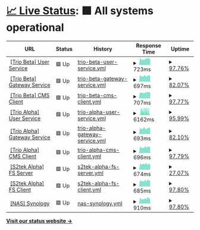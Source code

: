 # [📈 Live Status](https://nguyenvanthi.github.io/uptime): <!--live status--> **🟩 All systems operational**

<!--start: status pages-->
<!-- This summary is generated by Upptime (https://github.com/upptime/upptime) -->
<!-- Do not edit this manually, your changes will be overwritten -->
<!-- prettier-ignore -->
| URL | Status | History | Response Time | Uptime |
| --- | ------ | ------- | ------------- | ------ |
| <img alt="" src="https://icons.duckduckgo.com/ip3/user-service.uat.s2tek.net.ico" height="13"> [[Trio Beta] User Service](https://user-service.uat.s2tek.net/health) | 🟩 Up | [trio-beta-user-service.yml](https://github.com/nguyenvanthi/uptime/commits/HEAD/history/trio-beta-user-service.yml) | <details><summary><img alt="Response time graph" src="./graphs/trio-beta-user-service/response-time-week.png" height="20"> 723ms</summary><br><a href="https://nguyenvanthi.github.io/uptime/history/trio-beta-user-service"><img alt="Response time 1588" src="https://img.shields.io/endpoint?url=https%3A%2F%2Fraw.githubusercontent.com%2Fnguyenvanthi%2Fuptime%2FHEAD%2Fapi%2Ftrio-beta-user-service%2Fresponse-time.json"></a><br><a href="https://nguyenvanthi.github.io/uptime/history/trio-beta-user-service"><img alt="24-hour response time 692" src="https://img.shields.io/endpoint?url=https%3A%2F%2Fraw.githubusercontent.com%2Fnguyenvanthi%2Fuptime%2FHEAD%2Fapi%2Ftrio-beta-user-service%2Fresponse-time-day.json"></a><br><a href="https://nguyenvanthi.github.io/uptime/history/trio-beta-user-service"><img alt="7-day response time 723" src="https://img.shields.io/endpoint?url=https%3A%2F%2Fraw.githubusercontent.com%2Fnguyenvanthi%2Fuptime%2FHEAD%2Fapi%2Ftrio-beta-user-service%2Fresponse-time-week.json"></a><br><a href="https://nguyenvanthi.github.io/uptime/history/trio-beta-user-service"><img alt="30-day response time 1910" src="https://img.shields.io/endpoint?url=https%3A%2F%2Fraw.githubusercontent.com%2Fnguyenvanthi%2Fuptime%2FHEAD%2Fapi%2Ftrio-beta-user-service%2Fresponse-time-month.json"></a><br><a href="https://nguyenvanthi.github.io/uptime/history/trio-beta-user-service"><img alt="1-year response time 1588" src="https://img.shields.io/endpoint?url=https%3A%2F%2Fraw.githubusercontent.com%2Fnguyenvanthi%2Fuptime%2FHEAD%2Fapi%2Ftrio-beta-user-service%2Fresponse-time-year.json"></a></details> | <details><summary><a href="https://nguyenvanthi.github.io/uptime/history/trio-beta-user-service">97.76%</a></summary><a href="https://nguyenvanthi.github.io/uptime/history/trio-beta-user-service"><img alt="All-time uptime 99.09%" src="https://img.shields.io/endpoint?url=https%3A%2F%2Fraw.githubusercontent.com%2Fnguyenvanthi%2Fuptime%2FHEAD%2Fapi%2Ftrio-beta-user-service%2Fuptime.json"></a><br><a href="https://nguyenvanthi.github.io/uptime/history/trio-beta-user-service"><img alt="24-hour uptime 100.00%" src="https://img.shields.io/endpoint?url=https%3A%2F%2Fraw.githubusercontent.com%2Fnguyenvanthi%2Fuptime%2FHEAD%2Fapi%2Ftrio-beta-user-service%2Fuptime-day.json"></a><br><a href="https://nguyenvanthi.github.io/uptime/history/trio-beta-user-service"><img alt="7-day uptime 97.76%" src="https://img.shields.io/endpoint?url=https%3A%2F%2Fraw.githubusercontent.com%2Fnguyenvanthi%2Fuptime%2FHEAD%2Fapi%2Ftrio-beta-user-service%2Fuptime-week.json"></a><br><a href="https://nguyenvanthi.github.io/uptime/history/trio-beta-user-service"><img alt="30-day uptime 98.70%" src="https://img.shields.io/endpoint?url=https%3A%2F%2Fraw.githubusercontent.com%2Fnguyenvanthi%2Fuptime%2FHEAD%2Fapi%2Ftrio-beta-user-service%2Fuptime-month.json"></a><br><a href="https://nguyenvanthi.github.io/uptime/history/trio-beta-user-service"><img alt="1-year uptime 99.09%" src="https://img.shields.io/endpoint?url=https%3A%2F%2Fraw.githubusercontent.com%2Fnguyenvanthi%2Fuptime%2FHEAD%2Fapi%2Ftrio-beta-user-service%2Fuptime-year.json"></a></details>
| <img alt="" src="https://icons.duckduckgo.com/ip3/gateway-service.uat.s2tek.net.ico" height="13"> [[Trio Beta] Gateway Service](https://gateway-service.uat.s2tek.net/health) | 🟩 Up | [trio-beta-gateway-service.yml](https://github.com/nguyenvanthi/uptime/commits/HEAD/history/trio-beta-gateway-service.yml) | <details><summary><img alt="Response time graph" src="./graphs/trio-beta-gateway-service/response-time-week.png" height="20"> 697ms</summary><br><a href="https://nguyenvanthi.github.io/uptime/history/trio-beta-gateway-service"><img alt="Response time 702" src="https://img.shields.io/endpoint?url=https%3A%2F%2Fraw.githubusercontent.com%2Fnguyenvanthi%2Fuptime%2FHEAD%2Fapi%2Ftrio-beta-gateway-service%2Fresponse-time.json"></a><br><a href="https://nguyenvanthi.github.io/uptime/history/trio-beta-gateway-service"><img alt="24-hour response time 706" src="https://img.shields.io/endpoint?url=https%3A%2F%2Fraw.githubusercontent.com%2Fnguyenvanthi%2Fuptime%2FHEAD%2Fapi%2Ftrio-beta-gateway-service%2Fresponse-time-day.json"></a><br><a href="https://nguyenvanthi.github.io/uptime/history/trio-beta-gateway-service"><img alt="7-day response time 697" src="https://img.shields.io/endpoint?url=https%3A%2F%2Fraw.githubusercontent.com%2Fnguyenvanthi%2Fuptime%2FHEAD%2Fapi%2Ftrio-beta-gateway-service%2Fresponse-time-week.json"></a><br><a href="https://nguyenvanthi.github.io/uptime/history/trio-beta-gateway-service"><img alt="30-day response time 707" src="https://img.shields.io/endpoint?url=https%3A%2F%2Fraw.githubusercontent.com%2Fnguyenvanthi%2Fuptime%2FHEAD%2Fapi%2Ftrio-beta-gateway-service%2Fresponse-time-month.json"></a><br><a href="https://nguyenvanthi.github.io/uptime/history/trio-beta-gateway-service"><img alt="1-year response time 702" src="https://img.shields.io/endpoint?url=https%3A%2F%2Fraw.githubusercontent.com%2Fnguyenvanthi%2Fuptime%2FHEAD%2Fapi%2Ftrio-beta-gateway-service%2Fresponse-time-year.json"></a></details> | <details><summary><a href="https://nguyenvanthi.github.io/uptime/history/trio-beta-gateway-service">82.07%</a></summary><a href="https://nguyenvanthi.github.io/uptime/history/trio-beta-gateway-service"><img alt="All-time uptime 90.57%" src="https://img.shields.io/endpoint?url=https%3A%2F%2Fraw.githubusercontent.com%2Fnguyenvanthi%2Fuptime%2FHEAD%2Fapi%2Ftrio-beta-gateway-service%2Fuptime.json"></a><br><a href="https://nguyenvanthi.github.io/uptime/history/trio-beta-gateway-service"><img alt="24-hour uptime 100.00%" src="https://img.shields.io/endpoint?url=https%3A%2F%2Fraw.githubusercontent.com%2Fnguyenvanthi%2Fuptime%2FHEAD%2Fapi%2Ftrio-beta-gateway-service%2Fuptime-day.json"></a><br><a href="https://nguyenvanthi.github.io/uptime/history/trio-beta-gateway-service"><img alt="7-day uptime 82.07%" src="https://img.shields.io/endpoint?url=https%3A%2F%2Fraw.githubusercontent.com%2Fnguyenvanthi%2Fuptime%2FHEAD%2Fapi%2Ftrio-beta-gateway-service%2Fuptime-week.json"></a><br><a href="https://nguyenvanthi.github.io/uptime/history/trio-beta-gateway-service"><img alt="30-day uptime 85.04%" src="https://img.shields.io/endpoint?url=https%3A%2F%2Fraw.githubusercontent.com%2Fnguyenvanthi%2Fuptime%2FHEAD%2Fapi%2Ftrio-beta-gateway-service%2Fuptime-month.json"></a><br><a href="https://nguyenvanthi.github.io/uptime/history/trio-beta-gateway-service"><img alt="1-year uptime 90.57%" src="https://img.shields.io/endpoint?url=https%3A%2F%2Fraw.githubusercontent.com%2Fnguyenvanthi%2Fuptime%2FHEAD%2Fapi%2Ftrio-beta-gateway-service%2Fuptime-year.json"></a></details>
| <img alt="" src="https://icons.duckduckgo.com/ip3/cms-client.uat.s2tek.net.ico" height="13"> [[Trio Beta] CMS Client](https://cms-client.uat.s2tek.net/) | 🟩 Up | [trio-beta-cms-client.yml](https://github.com/nguyenvanthi/uptime/commits/HEAD/history/trio-beta-cms-client.yml) | <details><summary><img alt="Response time graph" src="./graphs/trio-beta-cms-client/response-time-week.png" height="20"> 707ms</summary><br><a href="https://nguyenvanthi.github.io/uptime/history/trio-beta-cms-client"><img alt="Response time 594" src="https://img.shields.io/endpoint?url=https%3A%2F%2Fraw.githubusercontent.com%2Fnguyenvanthi%2Fuptime%2FHEAD%2Fapi%2Ftrio-beta-cms-client%2Fresponse-time.json"></a><br><a href="https://nguyenvanthi.github.io/uptime/history/trio-beta-cms-client"><img alt="24-hour response time 713" src="https://img.shields.io/endpoint?url=https%3A%2F%2Fraw.githubusercontent.com%2Fnguyenvanthi%2Fuptime%2FHEAD%2Fapi%2Ftrio-beta-cms-client%2Fresponse-time-day.json"></a><br><a href="https://nguyenvanthi.github.io/uptime/history/trio-beta-cms-client"><img alt="7-day response time 707" src="https://img.shields.io/endpoint?url=https%3A%2F%2Fraw.githubusercontent.com%2Fnguyenvanthi%2Fuptime%2FHEAD%2Fapi%2Ftrio-beta-cms-client%2Fresponse-time-week.json"></a><br><a href="https://nguyenvanthi.github.io/uptime/history/trio-beta-cms-client"><img alt="30-day response time 699" src="https://img.shields.io/endpoint?url=https%3A%2F%2Fraw.githubusercontent.com%2Fnguyenvanthi%2Fuptime%2FHEAD%2Fapi%2Ftrio-beta-cms-client%2Fresponse-time-month.json"></a><br><a href="https://nguyenvanthi.github.io/uptime/history/trio-beta-cms-client"><img alt="1-year response time 594" src="https://img.shields.io/endpoint?url=https%3A%2F%2Fraw.githubusercontent.com%2Fnguyenvanthi%2Fuptime%2FHEAD%2Fapi%2Ftrio-beta-cms-client%2Fresponse-time-year.json"></a></details> | <details><summary><a href="https://nguyenvanthi.github.io/uptime/history/trio-beta-cms-client">97.77%</a></summary><a href="https://nguyenvanthi.github.io/uptime/history/trio-beta-cms-client"><img alt="All-time uptime 99.26%" src="https://img.shields.io/endpoint?url=https%3A%2F%2Fraw.githubusercontent.com%2Fnguyenvanthi%2Fuptime%2FHEAD%2Fapi%2Ftrio-beta-cms-client%2Fuptime.json"></a><br><a href="https://nguyenvanthi.github.io/uptime/history/trio-beta-cms-client"><img alt="24-hour uptime 100.00%" src="https://img.shields.io/endpoint?url=https%3A%2F%2Fraw.githubusercontent.com%2Fnguyenvanthi%2Fuptime%2FHEAD%2Fapi%2Ftrio-beta-cms-client%2Fuptime-day.json"></a><br><a href="https://nguyenvanthi.github.io/uptime/history/trio-beta-cms-client"><img alt="7-day uptime 97.77%" src="https://img.shields.io/endpoint?url=https%3A%2F%2Fraw.githubusercontent.com%2Fnguyenvanthi%2Fuptime%2FHEAD%2Fapi%2Ftrio-beta-cms-client%2Fuptime-week.json"></a><br><a href="https://nguyenvanthi.github.io/uptime/history/trio-beta-cms-client"><img alt="30-day uptime 98.97%" src="https://img.shields.io/endpoint?url=https%3A%2F%2Fraw.githubusercontent.com%2Fnguyenvanthi%2Fuptime%2FHEAD%2Fapi%2Ftrio-beta-cms-client%2Fuptime-month.json"></a><br><a href="https://nguyenvanthi.github.io/uptime/history/trio-beta-cms-client"><img alt="1-year uptime 99.26%" src="https://img.shields.io/endpoint?url=https%3A%2F%2Fraw.githubusercontent.com%2Fnguyenvanthi%2Fuptime%2FHEAD%2Fapi%2Ftrio-beta-cms-client%2Fuptime-year.json"></a></details>
| <img alt="" src="https://icons.duckduckgo.com/ip3/user-service.trio.s2tek.net.ico" height="13"> [[Trio Alpha] User Service](https://user-service.trio.s2tek.net/health) | 🟩 Up | [trio-alpha-user-service.yml](https://github.com/nguyenvanthi/uptime/commits/HEAD/history/trio-alpha-user-service.yml) | <details><summary><img alt="Response time graph" src="./graphs/trio-alpha-user-service/response-time-week.png" height="20"> 6162ms</summary><br><a href="https://nguyenvanthi.github.io/uptime/history/trio-alpha-user-service"><img alt="Response time 3452" src="https://img.shields.io/endpoint?url=https%3A%2F%2Fraw.githubusercontent.com%2Fnguyenvanthi%2Fuptime%2FHEAD%2Fapi%2Ftrio-alpha-user-service%2Fresponse-time.json"></a><br><a href="https://nguyenvanthi.github.io/uptime/history/trio-alpha-user-service"><img alt="24-hour response time 685" src="https://img.shields.io/endpoint?url=https%3A%2F%2Fraw.githubusercontent.com%2Fnguyenvanthi%2Fuptime%2FHEAD%2Fapi%2Ftrio-alpha-user-service%2Fresponse-time-day.json"></a><br><a href="https://nguyenvanthi.github.io/uptime/history/trio-alpha-user-service"><img alt="7-day response time 6162" src="https://img.shields.io/endpoint?url=https%3A%2F%2Fraw.githubusercontent.com%2Fnguyenvanthi%2Fuptime%2FHEAD%2Fapi%2Ftrio-alpha-user-service%2Fresponse-time-week.json"></a><br><a href="https://nguyenvanthi.github.io/uptime/history/trio-alpha-user-service"><img alt="30-day response time 4221" src="https://img.shields.io/endpoint?url=https%3A%2F%2Fraw.githubusercontent.com%2Fnguyenvanthi%2Fuptime%2FHEAD%2Fapi%2Ftrio-alpha-user-service%2Fresponse-time-month.json"></a><br><a href="https://nguyenvanthi.github.io/uptime/history/trio-alpha-user-service"><img alt="1-year response time 3452" src="https://img.shields.io/endpoint?url=https%3A%2F%2Fraw.githubusercontent.com%2Fnguyenvanthi%2Fuptime%2FHEAD%2Fapi%2Ftrio-alpha-user-service%2Fresponse-time-year.json"></a></details> | <details><summary><a href="https://nguyenvanthi.github.io/uptime/history/trio-alpha-user-service">95.99%</a></summary><a href="https://nguyenvanthi.github.io/uptime/history/trio-alpha-user-service"><img alt="All-time uptime 99.01%" src="https://img.shields.io/endpoint?url=https%3A%2F%2Fraw.githubusercontent.com%2Fnguyenvanthi%2Fuptime%2FHEAD%2Fapi%2Ftrio-alpha-user-service%2Fuptime.json"></a><br><a href="https://nguyenvanthi.github.io/uptime/history/trio-alpha-user-service"><img alt="24-hour uptime 100.00%" src="https://img.shields.io/endpoint?url=https%3A%2F%2Fraw.githubusercontent.com%2Fnguyenvanthi%2Fuptime%2FHEAD%2Fapi%2Ftrio-alpha-user-service%2Fuptime-day.json"></a><br><a href="https://nguyenvanthi.github.io/uptime/history/trio-alpha-user-service"><img alt="7-day uptime 95.99%" src="https://img.shields.io/endpoint?url=https%3A%2F%2Fraw.githubusercontent.com%2Fnguyenvanthi%2Fuptime%2FHEAD%2Fapi%2Ftrio-alpha-user-service%2Fuptime-week.json"></a><br><a href="https://nguyenvanthi.github.io/uptime/history/trio-alpha-user-service"><img alt="30-day uptime 98.56%" src="https://img.shields.io/endpoint?url=https%3A%2F%2Fraw.githubusercontent.com%2Fnguyenvanthi%2Fuptime%2FHEAD%2Fapi%2Ftrio-alpha-user-service%2Fuptime-month.json"></a><br><a href="https://nguyenvanthi.github.io/uptime/history/trio-alpha-user-service"><img alt="1-year uptime 99.01%" src="https://img.shields.io/endpoint?url=https%3A%2F%2Fraw.githubusercontent.com%2Fnguyenvanthi%2Fuptime%2FHEAD%2Fapi%2Ftrio-alpha-user-service%2Fuptime-year.json"></a></details>
| <img alt="" src="https://icons.duckduckgo.com/ip3/gateway-service.trio.s2tek.net.ico" height="13"> [[Trio Alpha] Gateway Service](https://gateway-service.trio.s2tek.net/health) | 🟩 Up | [trio-alpha-gateway-service.yml](https://github.com/nguyenvanthi/uptime/commits/HEAD/history/trio-alpha-gateway-service.yml) | <details><summary><img alt="Response time graph" src="./graphs/trio-alpha-gateway-service/response-time-week.png" height="20"> 693ms</summary><br><a href="https://nguyenvanthi.github.io/uptime/history/trio-alpha-gateway-service"><img alt="Response time 685" src="https://img.shields.io/endpoint?url=https%3A%2F%2Fraw.githubusercontent.com%2Fnguyenvanthi%2Fuptime%2FHEAD%2Fapi%2Ftrio-alpha-gateway-service%2Fresponse-time.json"></a><br><a href="https://nguyenvanthi.github.io/uptime/history/trio-alpha-gateway-service"><img alt="24-hour response time 685" src="https://img.shields.io/endpoint?url=https%3A%2F%2Fraw.githubusercontent.com%2Fnguyenvanthi%2Fuptime%2FHEAD%2Fapi%2Ftrio-alpha-gateway-service%2Fresponse-time-day.json"></a><br><a href="https://nguyenvanthi.github.io/uptime/history/trio-alpha-gateway-service"><img alt="7-day response time 693" src="https://img.shields.io/endpoint?url=https%3A%2F%2Fraw.githubusercontent.com%2Fnguyenvanthi%2Fuptime%2FHEAD%2Fapi%2Ftrio-alpha-gateway-service%2Fresponse-time-week.json"></a><br><a href="https://nguyenvanthi.github.io/uptime/history/trio-alpha-gateway-service"><img alt="30-day response time 685" src="https://img.shields.io/endpoint?url=https%3A%2F%2Fraw.githubusercontent.com%2Fnguyenvanthi%2Fuptime%2FHEAD%2Fapi%2Ftrio-alpha-gateway-service%2Fresponse-time-month.json"></a><br><a href="https://nguyenvanthi.github.io/uptime/history/trio-alpha-gateway-service"><img alt="1-year response time 685" src="https://img.shields.io/endpoint?url=https%3A%2F%2Fraw.githubusercontent.com%2Fnguyenvanthi%2Fuptime%2FHEAD%2Fapi%2Ftrio-alpha-gateway-service%2Fresponse-time-year.json"></a></details> | <details><summary><a href="https://nguyenvanthi.github.io/uptime/history/trio-alpha-gateway-service">82.10%</a></summary><a href="https://nguyenvanthi.github.io/uptime/history/trio-alpha-gateway-service"><img alt="All-time uptime 90.46%" src="https://img.shields.io/endpoint?url=https%3A%2F%2Fraw.githubusercontent.com%2Fnguyenvanthi%2Fuptime%2FHEAD%2Fapi%2Ftrio-alpha-gateway-service%2Fuptime.json"></a><br><a href="https://nguyenvanthi.github.io/uptime/history/trio-alpha-gateway-service"><img alt="24-hour uptime 100.00%" src="https://img.shields.io/endpoint?url=https%3A%2F%2Fraw.githubusercontent.com%2Fnguyenvanthi%2Fuptime%2FHEAD%2Fapi%2Ftrio-alpha-gateway-service%2Fuptime-day.json"></a><br><a href="https://nguyenvanthi.github.io/uptime/history/trio-alpha-gateway-service"><img alt="7-day uptime 82.10%" src="https://img.shields.io/endpoint?url=https%3A%2F%2Fraw.githubusercontent.com%2Fnguyenvanthi%2Fuptime%2FHEAD%2Fapi%2Ftrio-alpha-gateway-service%2Fuptime-week.json"></a><br><a href="https://nguyenvanthi.github.io/uptime/history/trio-alpha-gateway-service"><img alt="30-day uptime 84.84%" src="https://img.shields.io/endpoint?url=https%3A%2F%2Fraw.githubusercontent.com%2Fnguyenvanthi%2Fuptime%2FHEAD%2Fapi%2Ftrio-alpha-gateway-service%2Fuptime-month.json"></a><br><a href="https://nguyenvanthi.github.io/uptime/history/trio-alpha-gateway-service"><img alt="1-year uptime 90.46%" src="https://img.shields.io/endpoint?url=https%3A%2F%2Fraw.githubusercontent.com%2Fnguyenvanthi%2Fuptime%2FHEAD%2Fapi%2Ftrio-alpha-gateway-service%2Fuptime-year.json"></a></details>
| <img alt="" src="https://icons.duckduckgo.com/ip3/cms-client.trio.s2tek.net.ico" height="13"> [[Trio Alpha] CMS Client](https://cms-client.trio.s2tek.net/) | 🟩 Up | [trio-alpha-cms-client.yml](https://github.com/nguyenvanthi/uptime/commits/HEAD/history/trio-alpha-cms-client.yml) | <details><summary><img alt="Response time graph" src="./graphs/trio-alpha-cms-client/response-time-week.png" height="20"> 696ms</summary><br><a href="https://nguyenvanthi.github.io/uptime/history/trio-alpha-cms-client"><img alt="Response time 683" src="https://img.shields.io/endpoint?url=https%3A%2F%2Fraw.githubusercontent.com%2Fnguyenvanthi%2Fuptime%2FHEAD%2Fapi%2Ftrio-alpha-cms-client%2Fresponse-time.json"></a><br><a href="https://nguyenvanthi.github.io/uptime/history/trio-alpha-cms-client"><img alt="24-hour response time 685" src="https://img.shields.io/endpoint?url=https%3A%2F%2Fraw.githubusercontent.com%2Fnguyenvanthi%2Fuptime%2FHEAD%2Fapi%2Ftrio-alpha-cms-client%2Fresponse-time-day.json"></a><br><a href="https://nguyenvanthi.github.io/uptime/history/trio-alpha-cms-client"><img alt="7-day response time 696" src="https://img.shields.io/endpoint?url=https%3A%2F%2Fraw.githubusercontent.com%2Fnguyenvanthi%2Fuptime%2FHEAD%2Fapi%2Ftrio-alpha-cms-client%2Fresponse-time-week.json"></a><br><a href="https://nguyenvanthi.github.io/uptime/history/trio-alpha-cms-client"><img alt="30-day response time 688" src="https://img.shields.io/endpoint?url=https%3A%2F%2Fraw.githubusercontent.com%2Fnguyenvanthi%2Fuptime%2FHEAD%2Fapi%2Ftrio-alpha-cms-client%2Fresponse-time-month.json"></a><br><a href="https://nguyenvanthi.github.io/uptime/history/trio-alpha-cms-client"><img alt="1-year response time 683" src="https://img.shields.io/endpoint?url=https%3A%2F%2Fraw.githubusercontent.com%2Fnguyenvanthi%2Fuptime%2FHEAD%2Fapi%2Ftrio-alpha-cms-client%2Fresponse-time-year.json"></a></details> | <details><summary><a href="https://nguyenvanthi.github.io/uptime/history/trio-alpha-cms-client">97.79%</a></summary><a href="https://nguyenvanthi.github.io/uptime/history/trio-alpha-cms-client"><img alt="All-time uptime 99.27%" src="https://img.shields.io/endpoint?url=https%3A%2F%2Fraw.githubusercontent.com%2Fnguyenvanthi%2Fuptime%2FHEAD%2Fapi%2Ftrio-alpha-cms-client%2Fuptime.json"></a><br><a href="https://nguyenvanthi.github.io/uptime/history/trio-alpha-cms-client"><img alt="24-hour uptime 100.00%" src="https://img.shields.io/endpoint?url=https%3A%2F%2Fraw.githubusercontent.com%2Fnguyenvanthi%2Fuptime%2FHEAD%2Fapi%2Ftrio-alpha-cms-client%2Fuptime-day.json"></a><br><a href="https://nguyenvanthi.github.io/uptime/history/trio-alpha-cms-client"><img alt="7-day uptime 97.79%" src="https://img.shields.io/endpoint?url=https%3A%2F%2Fraw.githubusercontent.com%2Fnguyenvanthi%2Fuptime%2FHEAD%2Fapi%2Ftrio-alpha-cms-client%2Fuptime-week.json"></a><br><a href="https://nguyenvanthi.github.io/uptime/history/trio-alpha-cms-client"><img alt="30-day uptime 98.98%" src="https://img.shields.io/endpoint?url=https%3A%2F%2Fraw.githubusercontent.com%2Fnguyenvanthi%2Fuptime%2FHEAD%2Fapi%2Ftrio-alpha-cms-client%2Fuptime-month.json"></a><br><a href="https://nguyenvanthi.github.io/uptime/history/trio-alpha-cms-client"><img alt="1-year uptime 99.27%" src="https://img.shields.io/endpoint?url=https%3A%2F%2Fraw.githubusercontent.com%2Fnguyenvanthi%2Fuptime%2FHEAD%2Fapi%2Ftrio-alpha-cms-client%2Fuptime-year.json"></a></details>
| <img alt="" src="https://icons.duckduckgo.com/ip3/fishing-card-server.s2tek.net.ico" height="13"> [[S2tek Alpha] FS Server](https://fishing-card-server.s2tek.net/health) | 🟩 Up | [s2tek-alpha-fs-server.yml](https://github.com/nguyenvanthi/uptime/commits/HEAD/history/s2tek-alpha-fs-server.yml) | <details><summary><img alt="Response time graph" src="./graphs/s2tek-alpha-fs-server/response-time-week.png" height="20"> 674ms</summary><br><a href="https://nguyenvanthi.github.io/uptime/history/s2tek-alpha-fs-server"><img alt="Response time 682" src="https://img.shields.io/endpoint?url=https%3A%2F%2Fraw.githubusercontent.com%2Fnguyenvanthi%2Fuptime%2FHEAD%2Fapi%2Fs2tek-alpha-fs-server%2Fresponse-time.json"></a><br><a href="https://nguyenvanthi.github.io/uptime/history/s2tek-alpha-fs-server"><img alt="24-hour response time 610" src="https://img.shields.io/endpoint?url=https%3A%2F%2Fraw.githubusercontent.com%2Fnguyenvanthi%2Fuptime%2FHEAD%2Fapi%2Fs2tek-alpha-fs-server%2Fresponse-time-day.json"></a><br><a href="https://nguyenvanthi.github.io/uptime/history/s2tek-alpha-fs-server"><img alt="7-day response time 674" src="https://img.shields.io/endpoint?url=https%3A%2F%2Fraw.githubusercontent.com%2Fnguyenvanthi%2Fuptime%2FHEAD%2Fapi%2Fs2tek-alpha-fs-server%2Fresponse-time-week.json"></a><br><a href="https://nguyenvanthi.github.io/uptime/history/s2tek-alpha-fs-server"><img alt="30-day response time 687" src="https://img.shields.io/endpoint?url=https%3A%2F%2Fraw.githubusercontent.com%2Fnguyenvanthi%2Fuptime%2FHEAD%2Fapi%2Fs2tek-alpha-fs-server%2Fresponse-time-month.json"></a><br><a href="https://nguyenvanthi.github.io/uptime/history/s2tek-alpha-fs-server"><img alt="1-year response time 682" src="https://img.shields.io/endpoint?url=https%3A%2F%2Fraw.githubusercontent.com%2Fnguyenvanthi%2Fuptime%2FHEAD%2Fapi%2Fs2tek-alpha-fs-server%2Fresponse-time-year.json"></a></details> | <details><summary><a href="https://nguyenvanthi.github.io/uptime/history/s2tek-alpha-fs-server">27.07%</a></summary><a href="https://nguyenvanthi.github.io/uptime/history/s2tek-alpha-fs-server"><img alt="All-time uptime 89.17%" src="https://img.shields.io/endpoint?url=https%3A%2F%2Fraw.githubusercontent.com%2Fnguyenvanthi%2Fuptime%2FHEAD%2Fapi%2Fs2tek-alpha-fs-server%2Fuptime.json"></a><br><a href="https://nguyenvanthi.github.io/uptime/history/s2tek-alpha-fs-server"><img alt="24-hour uptime 0.01%" src="https://img.shields.io/endpoint?url=https%3A%2F%2Fraw.githubusercontent.com%2Fnguyenvanthi%2Fuptime%2FHEAD%2Fapi%2Fs2tek-alpha-fs-server%2Fuptime-day.json"></a><br><a href="https://nguyenvanthi.github.io/uptime/history/s2tek-alpha-fs-server"><img alt="7-day uptime 27.07%" src="https://img.shields.io/endpoint?url=https%3A%2F%2Fraw.githubusercontent.com%2Fnguyenvanthi%2Fuptime%2FHEAD%2Fapi%2Fs2tek-alpha-fs-server%2Fuptime-week.json"></a><br><a href="https://nguyenvanthi.github.io/uptime/history/s2tek-alpha-fs-server"><img alt="30-day uptime 82.67%" src="https://img.shields.io/endpoint?url=https%3A%2F%2Fraw.githubusercontent.com%2Fnguyenvanthi%2Fuptime%2FHEAD%2Fapi%2Fs2tek-alpha-fs-server%2Fuptime-month.json"></a><br><a href="https://nguyenvanthi.github.io/uptime/history/s2tek-alpha-fs-server"><img alt="1-year uptime 89.17%" src="https://img.shields.io/endpoint?url=https%3A%2F%2Fraw.githubusercontent.com%2Fnguyenvanthi%2Fuptime%2FHEAD%2Fapi%2Fs2tek-alpha-fs-server%2Fuptime-year.json"></a></details>
| <img alt="" src="https://icons.duckduckgo.com/ip3/fishing-card-client.s2tek.net.ico" height="13"> [[S2tek Alpha] FS Client](https://fishing-card-client.s2tek.net) | 🟩 Up | [s2tek-alpha-fs-client.yml](https://github.com/nguyenvanthi/uptime/commits/HEAD/history/s2tek-alpha-fs-client.yml) | <details><summary><img alt="Response time graph" src="./graphs/s2tek-alpha-fs-client/response-time-week.png" height="20"> 685ms</summary><br><a href="https://nguyenvanthi.github.io/uptime/history/s2tek-alpha-fs-client"><img alt="Response time 678" src="https://img.shields.io/endpoint?url=https%3A%2F%2Fraw.githubusercontent.com%2Fnguyenvanthi%2Fuptime%2FHEAD%2Fapi%2Fs2tek-alpha-fs-client%2Fresponse-time.json"></a><br><a href="https://nguyenvanthi.github.io/uptime/history/s2tek-alpha-fs-client"><img alt="24-hour response time 635" src="https://img.shields.io/endpoint?url=https%3A%2F%2Fraw.githubusercontent.com%2Fnguyenvanthi%2Fuptime%2FHEAD%2Fapi%2Fs2tek-alpha-fs-client%2Fresponse-time-day.json"></a><br><a href="https://nguyenvanthi.github.io/uptime/history/s2tek-alpha-fs-client"><img alt="7-day response time 685" src="https://img.shields.io/endpoint?url=https%3A%2F%2Fraw.githubusercontent.com%2Fnguyenvanthi%2Fuptime%2FHEAD%2Fapi%2Fs2tek-alpha-fs-client%2Fresponse-time-week.json"></a><br><a href="https://nguyenvanthi.github.io/uptime/history/s2tek-alpha-fs-client"><img alt="30-day response time 679" src="https://img.shields.io/endpoint?url=https%3A%2F%2Fraw.githubusercontent.com%2Fnguyenvanthi%2Fuptime%2FHEAD%2Fapi%2Fs2tek-alpha-fs-client%2Fresponse-time-month.json"></a><br><a href="https://nguyenvanthi.github.io/uptime/history/s2tek-alpha-fs-client"><img alt="1-year response time 678" src="https://img.shields.io/endpoint?url=https%3A%2F%2Fraw.githubusercontent.com%2Fnguyenvanthi%2Fuptime%2FHEAD%2Fapi%2Fs2tek-alpha-fs-client%2Fresponse-time-year.json"></a></details> | <details><summary><a href="https://nguyenvanthi.github.io/uptime/history/s2tek-alpha-fs-client">97.80%</a></summary><a href="https://nguyenvanthi.github.io/uptime/history/s2tek-alpha-fs-client"><img alt="All-time uptime 98.38%" src="https://img.shields.io/endpoint?url=https%3A%2F%2Fraw.githubusercontent.com%2Fnguyenvanthi%2Fuptime%2FHEAD%2Fapi%2Fs2tek-alpha-fs-client%2Fuptime.json"></a><br><a href="https://nguyenvanthi.github.io/uptime/history/s2tek-alpha-fs-client"><img alt="24-hour uptime 100.00%" src="https://img.shields.io/endpoint?url=https%3A%2F%2Fraw.githubusercontent.com%2Fnguyenvanthi%2Fuptime%2FHEAD%2Fapi%2Fs2tek-alpha-fs-client%2Fuptime-day.json"></a><br><a href="https://nguyenvanthi.github.io/uptime/history/s2tek-alpha-fs-client"><img alt="7-day uptime 97.80%" src="https://img.shields.io/endpoint?url=https%3A%2F%2Fraw.githubusercontent.com%2Fnguyenvanthi%2Fuptime%2FHEAD%2Fapi%2Fs2tek-alpha-fs-client%2Fuptime-week.json"></a><br><a href="https://nguyenvanthi.github.io/uptime/history/s2tek-alpha-fs-client"><img alt="30-day uptime 97.55%" src="https://img.shields.io/endpoint?url=https%3A%2F%2Fraw.githubusercontent.com%2Fnguyenvanthi%2Fuptime%2FHEAD%2Fapi%2Fs2tek-alpha-fs-client%2Fuptime-month.json"></a><br><a href="https://nguyenvanthi.github.io/uptime/history/s2tek-alpha-fs-client"><img alt="1-year uptime 98.38%" src="https://img.shields.io/endpoint?url=https%3A%2F%2Fraw.githubusercontent.com%2Fnguyenvanthi%2Fuptime%2FHEAD%2Fapi%2Fs2tek-alpha-fs-client%2Fuptime-year.json"></a></details>
| <img alt="" src="https://icons.duckduckgo.com/ip3/nas.s2tek.net.ico" height="13"> [[NAS] Synology](https://nas.s2tek.net) | 🟩 Up | [nas-synology.yml](https://github.com/nguyenvanthi/uptime/commits/HEAD/history/nas-synology.yml) | <details><summary><img alt="Response time graph" src="./graphs/nas-synology/response-time-week.png" height="20"> 910ms</summary><br><a href="https://nguyenvanthi.github.io/uptime/history/nas-synology"><img alt="Response time 1010" src="https://img.shields.io/endpoint?url=https%3A%2F%2Fraw.githubusercontent.com%2Fnguyenvanthi%2Fuptime%2FHEAD%2Fapi%2Fnas-synology%2Fresponse-time.json"></a><br><a href="https://nguyenvanthi.github.io/uptime/history/nas-synology"><img alt="24-hour response time 815" src="https://img.shields.io/endpoint?url=https%3A%2F%2Fraw.githubusercontent.com%2Fnguyenvanthi%2Fuptime%2FHEAD%2Fapi%2Fnas-synology%2Fresponse-time-day.json"></a><br><a href="https://nguyenvanthi.github.io/uptime/history/nas-synology"><img alt="7-day response time 910" src="https://img.shields.io/endpoint?url=https%3A%2F%2Fraw.githubusercontent.com%2Fnguyenvanthi%2Fuptime%2FHEAD%2Fapi%2Fnas-synology%2Fresponse-time-week.json"></a><br><a href="https://nguyenvanthi.github.io/uptime/history/nas-synology"><img alt="30-day response time 867" src="https://img.shields.io/endpoint?url=https%3A%2F%2Fraw.githubusercontent.com%2Fnguyenvanthi%2Fuptime%2FHEAD%2Fapi%2Fnas-synology%2Fresponse-time-month.json"></a><br><a href="https://nguyenvanthi.github.io/uptime/history/nas-synology"><img alt="1-year response time 1010" src="https://img.shields.io/endpoint?url=https%3A%2F%2Fraw.githubusercontent.com%2Fnguyenvanthi%2Fuptime%2FHEAD%2Fapi%2Fnas-synology%2Fresponse-time-year.json"></a></details> | <details><summary><a href="https://nguyenvanthi.github.io/uptime/history/nas-synology">97.80%</a></summary><a href="https://nguyenvanthi.github.io/uptime/history/nas-synology"><img alt="All-time uptime 99.26%" src="https://img.shields.io/endpoint?url=https%3A%2F%2Fraw.githubusercontent.com%2Fnguyenvanthi%2Fuptime%2FHEAD%2Fapi%2Fnas-synology%2Fuptime.json"></a><br><a href="https://nguyenvanthi.github.io/uptime/history/nas-synology"><img alt="24-hour uptime 100.00%" src="https://img.shields.io/endpoint?url=https%3A%2F%2Fraw.githubusercontent.com%2Fnguyenvanthi%2Fuptime%2FHEAD%2Fapi%2Fnas-synology%2Fuptime-day.json"></a><br><a href="https://nguyenvanthi.github.io/uptime/history/nas-synology"><img alt="7-day uptime 97.80%" src="https://img.shields.io/endpoint?url=https%3A%2F%2Fraw.githubusercontent.com%2Fnguyenvanthi%2Fuptime%2FHEAD%2Fapi%2Fnas-synology%2Fuptime-week.json"></a><br><a href="https://nguyenvanthi.github.io/uptime/history/nas-synology"><img alt="30-day uptime 98.99%" src="https://img.shields.io/endpoint?url=https%3A%2F%2Fraw.githubusercontent.com%2Fnguyenvanthi%2Fuptime%2FHEAD%2Fapi%2Fnas-synology%2Fuptime-month.json"></a><br><a href="https://nguyenvanthi.github.io/uptime/history/nas-synology"><img alt="1-year uptime 99.26%" src="https://img.shields.io/endpoint?url=https%3A%2F%2Fraw.githubusercontent.com%2Fnguyenvanthi%2Fuptime%2FHEAD%2Fapi%2Fnas-synology%2Fuptime-year.json"></a></details>

<!--end: status pages-->

[**Visit our status website →**](https://nguyenvanthi.github.io/uptime)
